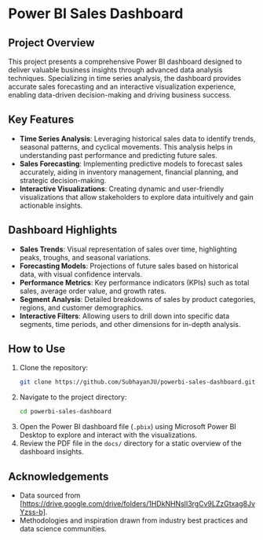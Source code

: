 
# Power BI Sales Dashboard

## Project Overview

This project presents a comprehensive Power BI dashboard designed to deliver valuable business insights through advanced data analysis techniques. Specializing in time series analysis, the dashboard provides accurate sales forecasting and an interactive visualization experience, enabling data-driven decision-making and driving business success.

## Key Features

- **Time Series Analysis**: Leveraging historical sales data to identify trends, seasonal patterns, and cyclical movements. This analysis helps in understanding past performance and predicting future sales.
- **Sales Forecasting**: Implementing predictive models to forecast sales accurately, aiding in inventory management, financial planning, and strategic decision-making.
- **Interactive Visualizations**: Creating dynamic and user-friendly visualizations that allow stakeholders to explore data intuitively and gain actionable insights.

## Dashboard Highlights

- **Sales Trends**: Visual representation of sales over time, highlighting peaks, troughs, and seasonal variations.
- **Forecasting Models**: Projections of future sales based on historical data, with visual confidence intervals.
- **Performance Metrics**: Key performance indicators (KPIs) such as total sales, average order value, and growth rates.
- **Segment Analysis**: Detailed breakdowns of sales by product categories, regions, and customer demographics.
- **Interactive Filters**: Allowing users to drill down into specific data segments, time periods, and other dimensions for in-depth analysis.

## How to Use

1. Clone the repository:
    ```sh
    git clone https://github.com/SubhayanJU/powerbi-sales-dashboard.git
    ```
2. Navigate to the project directory:
    ```sh
    cd powerbi-sales-dashboard
    ```
3. Open the Power BI dashboard file (`.pbix`) using Microsoft Power BI Desktop to explore and interact with the visualizations.
4. Review the PDF file in the `docs/` directory for a static overview of the dashboard insights.

## Acknowledgements

- Data sourced from [https://drive.google.com/drive/folders/1HDkNHNslI3rgCv9LZzGtxag8JvYzss-b].
- Methodologies and inspiration drawn from industry best practices and data science communities.

